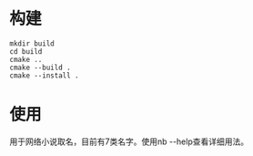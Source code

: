 # 构建
```
mkdir build
cd build
cmake ..
cmake --build .
cmake --install .
```

# 使用
用于网络小说取名，目前有7类名字。使用nb --help查看详细用法。